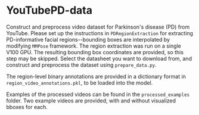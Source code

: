 # YouTubePD-data
Construct and preprocess video dataset for Parkinson's disease (PD) from YouTube. Please set up the instructions in `PDRegionExtraction` for extracting PD-informative facial regions--bounding boxes are interpolated by modifying `MMPose` framework. The region extraction was run on a single V100 GPU. The resulting bounding box coordinates are provided, so this step may be skipped. Select the datasheet you want to download from, and construct and preprocess the dataset using `prepare_data.py`.

The region-level binary annotations are provided in a dictionary format in `region_video_annotations.pkl`, to be loaded into the model.

Examples of the processed videos can be found in the `processed_examples` folder. Two example videos are provided, with and without visualized bboxes for each.
